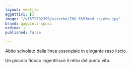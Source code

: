 ```yaml
---
layout: vestito
aggettivi: []
image: "/v1572702309/viterbo/IMG_6553mod_rsjebw.jpg"
brand: gaggioli-sposi
ordine: 1
published: false

---
```

Abito scivolato dalla linea essenziale in elegante raso liscio.

Un piccolo fiocco ingentilisce il retro del punto vita.